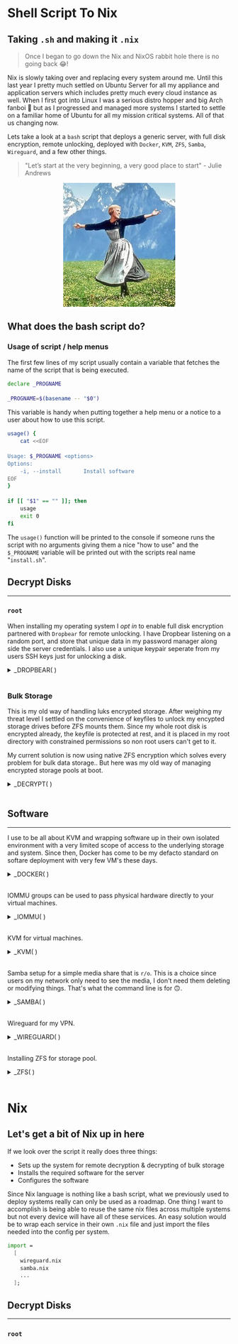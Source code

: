 # Shell Script To Nix
## Taking `.sh` and making it `.nix`

> Once I began to go down the Nix and NixOS rabbit hole there is no going back 😂!

Nix is slowly taking over and replacing every system around me. Until this last year I pretty much settled on Ubuntu Server for all my appliance and application servers which includes pretty much every cloud instance as well. When I first got into Linux I was a serious distro hopper and big Arch fanboi 🫠 but as I progressed and managed more systems I started to settle on a familiar home of Ubuntu for all my mission critical systems. All of that us changing now.

Lets take a look at a `bash` script that deploys a generic server, with full disk encryption, remote unlocking, deployed with `Docker`, `KVM`, `ZFS`, `Samba`, `Wireguard`, and a few other things.

> "Let’s start at the very beginning, a very good place to start" - Julie Andrews

<p align="center">
<!-- 🤢 bit of a klugey directory traversal.. These never looked good to me -->
  <img src="../../../assets/images/julie-andrews.jpeg">
</p>

## What does the bash script do?

### Usage of script / help menus
The first few lines of my script usually contain a variable that fetches the name of the script that is being executed. 

``` bash
declare _PROGNAME

_PROGNAME=$(basename -- "$0")
```
This variable is handy when putting together a help menu or a notice to a user about how to use this script.

```bash
usage() {
	cat <<EOF

Usage: $_PROGNAME <options>
Options:
    -i, --install		Install software
EOF
}

if [[ "$1" == "" ]]; then
	usage
	exit 0
fi
```

The `usage()` function will be printed to the console if someone runs the script with no arguments giving them a nice "how to use" and the `$_PROGNAME` variable will be printed out with the scripts real name "`install.sh`".

## Decrypt Disks
---
### `root`
When installing my operating system I *opt in* to enable full disk encryption partnered with `Dropbear` for remote unlocking. I have Dropbear listening on a random port, and store that unique data in my password manager along side the server credentials. I also use a unique keypair seperate from my users SSH keys just for unlocking a disk.

<details>
  <summary>_DROPBEAR( )</summary>

```bash
_DROPBEAR() {
	echo -e "Installing Dropbear..."
	sudo apt -y install dropbear
	sudo systemctl disable dropbear
	sudo bash -c 'cat > /etc/dropbear-initramfs/authorized_keys' <<EOF
ssh-rsa Public Key Goes Here
EOF

	echo -e "Do you want to set a static IP for Dropbear?"
	while true; do
		read -p "Select (y/n)?" choice
		case "$choice" in
		y|Y ) sudo bash -c 'cat >> /etc/initramfs-tools/initramfs.conf' <<EOF
IP=YOUR-IP-HERE::YOUR-DEFAULT-ROUTE-HERE:255.255.255.0::YOUR-INTERFACE-HERE:off
EOF
		break ;;
		n|N ) echo -e "Your DHCP server will give Dropbear a unique address \n" ; break ;;
		  * ) echo -e "invalid \n" ;;
		esac
	done

	wget https://gist.githubusercontent.com/gusennan/712d6e81f5cf9489bd9f/raw/fda73649d904ee0437fe3842227ad8ac8ca487d1/crypt_unlock.sh
	sudo mv crypt_unlock.sh /etc/initramfs-tools/hooks/
	sudo chmod +x /etc/initramfs-tools/hooks/crypt_unlock.sh

	sudo bash -c 'cat >> /etc/dropbear-initramfs/config' <<EOF
DROPBEAR_OPTIONS="-p YOUR-PORT-HERE"
EOF

	echo -e "\n Updating initramfs...\n"
	
	sudo update-initramfs -u
}
```
</details>

<br>

### Bulk Storage
This is my old way of handling luks encrypted storage. After weighing my threat level I settled on the convenience of keyfiles to unlock my encypted storage drives before ZFS mounts them. Since my whole root disk is encrypted already, the keyfile is protected at rest, and it is placed in my root directory with constrained permissions so non root users can't get to it.

My current solution is now using native ZFS encryption which solves every problem for bulk data storage.. But here was my old way of managing encrypted storage pools at boot.

<details>
  <summary>_DECRYPT( )</summary>

```bash
_DECRYPT() {
	# Setup disk decryption
	if [ -d /root/.key ]; then
		sudo dd if=/dev/urandom of=/root/.key/nasmaster bs=512 count=8
	else
		sudo mkdir /root/.key
		sudo dd if=/dev/urandom of=/root/.key/nasmaster bs=512 count=8
	fi
	echo -e "\nYou must manually enter your hdd encryption keys"
	read -n1 -r -p "Press enter to continue..."
	echo -e "Enter your passphrase for nas_4tb_00"
	sudo cryptsetup -v luksAddKey /dev/disk/by-id/$_DISK1 /root/.key/nasmaster
	echo -e "\nEnter your passphrase for nas_4tb_01"
	sudo cryptsetup -v luksAddKey /dev/disk/by-id/$_DISK2 /root/.key/nasmaster
	# Add to crypttab
	sudo bash -c 'cat >> /etc/crypttab' <<EOF
nas_4tb_00 UUID=$_UUID1 /root/.key/nasmaster luks
nas_4tb_01 UUID=$_UUID2 /root/.key/nasmaster luks
EOF
	# keyfile permissions
	sudo chmod 0400 /root/.key/nasmaster
	# Mount encrypted drives
	sudo cryptsetup luksOpen /dev/disk/by-id/$_DISK1 nas_4tb_00 --key-file=/root/.key/nasmaster
	sudo cryptsetup luksOpen /dev/disk/by-id/$_DISK2 nas_4tb_01 --key-file=/root/.key/nasmaster
}
```
</details>

<br>

## Software
---
I use to be all about KVM and wrapping software up in their own isolated environment with a very limited scope of access to the underlying storage and system. Since then, Docker has come to be my defacto standard on softare deployment with very few VM's these days.

<details>
  <summary>_DOCKER( )</summary>

```bash
_DOCKER() {
	echo -e "Installing Docker Community Edition..."
	sudo apt -y install apt-transport-https ca-certificates curl software-properties-common
	curl -fsSL https://download.docker.com/linux/ubuntu/gpg | sudo apt-key add -
	sudo add-apt-repository "deb [arch=amd64] https://download.docker.com/linux/ubuntu focal stable"
	sudo apt update
	sudo apt -y install docker-ce docker-compose
	sudo usermod -aG docker $USER
}
```
</details>

<br>

IOMMU groups can be used to pass physical hardware directly to your virtual machines.

<details>
  <summary>_IOMMU( )</summary>

```bash
_IOMMU() {
	# Always run last, reboot required
	echo -e "\nEnabling iommu groups and isolating your GPU... \n"
	# "amd_iommu=on iommu=pt kvm_amd.npt=1 kvm_amd.avic=1"
	#sudo perl -i -pe 's/(GRUB_CMDLINE_LINUX_DEFAULT=.*)"/\1 amd_iommu=on iommu=pt"/' /etc/default/grub
    sudo perl -i -pe 's/(GRUB_CMDLINE_LINUX_DEFAULT=.*)"/$1amd_iommu=on iommu=pt vfio-pci.ids=1002:67df,1002:aaf0"/' /etc/default/grub
    
		echo -e "Does the format of your grub file look correct? \n"
		grep GRUB_CMDLINE_LINUX_DEFAULT /etc/default/grub
	while true; do
		read -p "Select (y/n)?" choice
		case "$choice" in
		y|Y ) echo -e "Your system will reboot now..." ; break ;;
		n|N ) echo -e "Please manually edit your /etc/default/grub file before rebooting your system. \n"; exit 1 ;;
		  * ) echo -e "invalid \n" ;;
		esac
	done

	echo -e "\nYou can now reboot your server. \n"
}
```
</details>

<br>

KVM for virtual machines.

<details>
  <summary>_KVM( )</summary>

```bash
_KVM() {
	sudo apt -y install qemu-kvm qemu-utils ovmf libvirt-daemon-system libvirt-clients bridge-utils virt-manager
	sudo usermod -aG kvm "${USER}"
	sudo usermod -aG libvirt "${USER}"

	echo -e "\nDo you want to install a minimal desktop for x2go sessions? \n"
		while true; do
		read -p "Select (y/n)?" choice
		case "$choice" in
		y|Y ) sudo apt -y install --no-install-recommends xorg 
		sudo apt -y install openbox lxpolkit 
		sudo apt -y install --no-install-recommends x2goserver x2goserver-xsession
		bash -c cat > '$HOME/.xinitrc' <<EOF
#!/bin/bash
exec openbox-session
EOF
		if [ ! -d ~/.config ]; then
		mkdir ~/.config
		fi

		cp -R /etc/xdg/openbox ~/.config/
		bash -c cat > '$HOME/.config/autostart.sh' <<EOF
lxpolkit &
EOF
		chmod +x ~/.config/autostart.sh	; break ;;
		n|N ) echo -e "No desktop session has been installed. \n"; break ;;
		  * ) echo -e "invalid \n" ;;
		esac
	done
		# If using VS code on the remote host uncomment this:
		#sudo bash -c cat >> '/etc/x2go/x2goagent.options' <<EOF
#X2GO_NXAGENT_DEFAULT_OPTIONS+=" -extension BIG-REQUESTS"
#EOF
}
```
</details>

<br>

Samba setup for a simple media share that is `r/o`. This is a choice since users on my network only need to see the media, I don't need them deleting or modifying things. That's what the command line is for 🙃.

<details>
  <summary>_SAMBA( )</summary>

```bash
_SAMBA() {
	read -p "IP address range: " -e -i 10.0.0.0/24 _IPADDR
	sudo apt -y install samba
	sudo ufw allow from "$_IPADDR" to any port 445
	sudo ufw reload

	sudo groupadd multimedia
	echo -e "Let's setup Samba now. \n"
	read -n1 -r -p "Press enter to continue..."
	echo -e "\nSetup nologin user for smb share"
	read -p "User: " -e -i mediauser _SMBUSER
	sudo useradd -s /sbin/nologin "$_SMBUSER"
	sudo usermod -aG multimedia "$_SMBUSER"
	sudo usermod -aG multimedia "$(whoami)"
	echo -e "\nSetup Samba credentials for $_SMBUSER \n"
	sudo smbpasswd -a "$_SMBUSER"

	if [ -d $_MEDIA_DIR ]; then
        sudo chown -R shoci:multimedia $_MEDIA_DIR
	else
        echo -e "Video directory not present."
        echo -e "Check that ZFS is mounted correctly."
	fi

	sudo bash -c cat > '/etc/samba/smb.conf' <<EOF
[global]
   workgroup = WORKGROUP
   server string = Samba Server
   server role = standalone server
   panic action = /usr/share/samba/panic-action %d

   log level = 1
   log file = /var/log/samba/log.%m
   max log size = 1000
   logging = file
   
   interfaces = lo eno1
   bind interfaces only = yes
   hosts allow = 127. 10.0.0.
   hosts deny = 0.0.0.0/0
  
   disable netbios = yes
   smb ports = 445 
   min protocol = SMB2
   security = user
   obey pam restrictions = yes
   unix password sync = yes
   passwd program = /usr/bin/passwd %u
   passwd chat = *Enter\snew\s*\spassword:* %n\n *Retype\snew\s*\spassword:* %n\n *password\supdated\ssuccessfully* .
   pam password change = yes
   map to guest = bad user
   usershare allow guests = no

   load printers = no

   socket options = TCP_NODELAY IPTOS_LOWDELAY SO_RCVBUF=65536 SO_SNDBUF=65536
   read raw = yes
   write raw = yes
   max xmit = 65535
   dead time = 15
   getwd cache = yes
   strict allocate = no
   server signing = no
   strict locking = no
   oplocks = yes
   min receivefile size = 16384
   use sendfile = no
   server multi channel support = yes
   aio read size = 16384
   aio write size = 16384

[video-share]
   comment = Read Only Video Share
   path = /mnt/media/video
   valid users = @multimedia
   guest ok = no
   writable = yes
   browsable = yes
   read only = yes
EOF

	sudo systemctl restart smbd
	systemctl is-active --quiet smbd && echo -e "\nSamba service is running."
}
```
</details>

<br>

Wireguard for my VPN.

<details>
  <summary>_WIREGUARD( )</summary>

```bash
_WIREGUARD() {
	# Enable packet forwarding
	sudo bash -c 'cat > /etc/sysctl.d/99-wireguard.conf' <<EOF
net.ipv4.ip_forward=1
net.ipv6.conf.all.forwarding=1
EOF

	sudo sysctl -p /etc/sysctl.d/99-wireguard.conf
	sudo apt -y install wireguard

  echo -e "\nWireguard is now installed, you may import your config file.\n"
}
```
</details>

<br>

Installing ZFS for storage pool.

<details>
  <summary>_ZFS( )</summary>

```bash
_ZFS() {
	# Install ZFS and import all pools
	sudo apt -y install zfsutils-linux
	sudo zpool import -a -f

	if zpool list >/dev/null; then
		echo -e "\n   Your zpool has imported correctly\n"
	else
		echo -e "\n   Your zpool did not import correctly.\n"
		echo -e "   Check your ZFS logs."
	fi
}
```
</details>

<br>

# Nix
## Let's get a bit of Nix up in here

If we look over the script it really does three things:
- Sets up the system for remote decryption & decrypting of bulk storage
- Installs the required software for the server
- Configures the software

Since Nix language is nothing like a bash script, what we previously used to deploy systems really can only be used as a roadmap. One thing I want to accomplish is being able to reuse the same nix files across multiple systems but not every device will have all of these services. An easy solution would be to wrap each service in their own `.nix` file and just import the files needed into the config per system.

```nix
import = 
  [
    wireguard.nix
    samba.nix
    ...
  ];
```

## Decrypt Disks
---
### `root`

